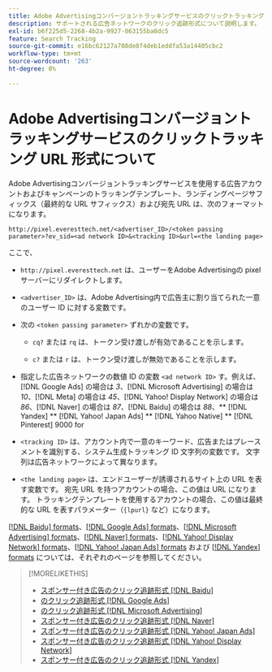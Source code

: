 ```yaml
---
title: Adobe Advertisingコンバージョントラッキングサービスのクリックトラッキング URL 形式について
description: サポートされる広告ネットワークのクリック追跡形式について説明します。
exl-id: b6f225d5-2268-4b2a-9927-063155ba0dc5
feature: Search Tracking
source-git-commit: e16bc62127a708de8f4deb1eddfa53a14405cbc2
workflow-type: tm+mt
source-wordcount: '263'
ht-degree: 0%

---
```


# Adobe Advertisingコンバージョントラッキングサービスのクリックトラッキング URL 形式について

Adobe Advertisingコンバージョントラッキングサービスを使用する広告アカウントおよびキャンペーンのトラッキングテンプレート、ランディングページサフィックス（最終的な URL サフィックス）および宛先 URL は、次のフォーマットになります。

`http://pixel.everesttech.net/<advertiser_ID>/<token passing parameter>?ev_sid=<ad network ID>&<tracking ID>&url=<the landing page>`

ここで、

* `http://pixel.everesttech.net` は、ユーザーをAdobe Advertisingの pixel サーバーにリダイレクトします。

* `<advertiser_ID>` は、Adobe Advertising内で広告主に割り当てられた一意のユーザー ID に対する変数です。

* 次の `<token passing parameter>` ずれかの変数です。

   * `cq?` または `rq` は、トークン受け渡しが有効であることを示します。

   * `c?` または `r` は、トークン受け渡しが無効であることを示します。

* 指定した広告ネットワークの数値 ID の変数 `<ad network ID>` す。例えば、[!DNL Google Ads] の場合は *3*、[!DNL Microsoft Advertising] の場合は *10*、[!DNL Meta] の場合は *45*、[!DNL Yahoo! Display Network] の場合は *86*、[!DNL Naver] の場合は *87*、[!DNL Baidu] の場合は *88*、** [!DNL Yandex] ** [!DNL Yahoo! Japan Ads] ** [!DNL Yahoo Native] ** [!DNL Pinterest] 9000 for

* `<tracking ID>` は、アカウント内で一意のキーワード、広告またはプレースメントを識別する、システム生成トラッキング ID 文字列の変数です。 文字列は広告ネットワークによって異なります。

* `<the landing page>` は、エンドユーザーが誘導されるサイト上の URL を表す変数です。 宛先 URL を持つアカウントの場合、この値は URL になります。 トラッキングテンプレートを使用するアカウントの場合、この値は最終的な URL を表すパラメーター（`{lpurl}` など）になります。

[[!DNL Baidu] formats](formats-click-tracking-baidu.md)、[[!DNL Google Ads] formats](formats-click-tracking-google.md)、[[!DNL Microsoft Advertising] formats](formats-click-tracking-microsoft.md)、[[!DNL Naver] formats](formats-click-tracking-naver.md)、[[!DNL Yahoo! Display Network] formats](formats-click-tracking-yahoo-display-network.md)、[[!DNL Yahoo! Japan Ads] formats](formats-click-tracking-yahoo-japan.md) および [[!DNL Yandex] formats](formats-click-tracking-yandex.md) については、それぞれのページを参照してください。

>[!MORELIKETHIS]
>
>* [ スポンサー付き広告のクリック追跡形式  [!DNL Baidu]](formats-click-tracking-baidu.md)
>* [ のクリック追跡形式  [!DNL Google Ads]](formats-click-tracking-google.md)
>* [ のクリック追跡形式  [!DNL Microsoft Advertising]](formats-click-tracking-microsoft.md)
>* [ スポンサー付き広告のクリック追跡形式  [!DNL Naver]](formats-click-tracking-naver.md)
>* [ スポンサー付き広告のクリック追跡形式  [!DNL Yahoo! Japan Ads]](formats-click-tracking-yahoo-japan.md)
>* [ スポンサー付き広告のクリック追跡形式  [!DNL Yahoo! Display Network]](formats-click-tracking-yahoo-display-network.md)
>* [ スポンサー付き広告のクリック追跡形式  [!DNL Yandex]](formats-click-tracking-yandex.md)
